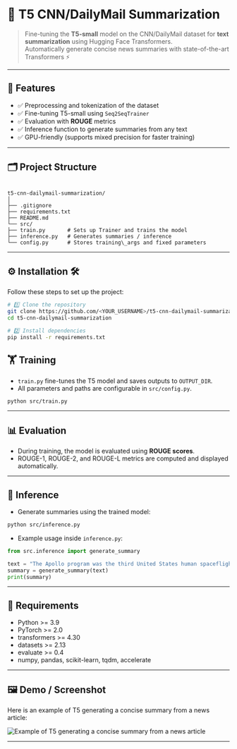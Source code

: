 
# 📝 T5 CNN/DailyMail Summarization

> Fine-tuning the **T5-small** model on the CNN/DailyMail dataset for **text summarization** using Hugging Face Transformers.  
> Automatically generate concise news summaries with state-of-the-art Transformers ⚡

---

## 🚀 Features
- ✅ Preprocessing and tokenization of the dataset
- ✅ Fine-tuning T5-small using `Seq2SeqTrainer`
- ✅ Evaluation with **ROUGE** metrics
- ✅ Inference function to generate summaries from any text
- ✅ GPU-friendly (supports mixed precision for faster training)

---

## 🗂 Project Structure

```

t5-cnn-dailymail-summarization/
│
├── .gitignore
├── requirements.txt
├── README.md
└── src/
├── train.py       # Sets up Trainer and trains the model
├── inference.py   # Generates summaries / inference
└── config.py      # Stores training\_args and fixed parameters

```

---

## ⚙️ Installation 🛠️

Follow these steps to set up the project:

```bash
# 1️⃣ Clone the repository
git clone https://github.com/<YOUR_USERNAME>/t5-cnn-dailymail-summarization.git
cd t5-cnn-dailymail-summarization

# 2️⃣ Install dependencies
pip install -r requirements.txt


````


## 🏋️ Training

* `train.py` fine-tunes the T5 model and saves outputs to `OUTPUT_DIR`.
* All parameters and paths are configurable in `src/config.py`.

```bash
python src/train.py
```

---

## 📊 Evaluation

* During training, the model is evaluated using **ROUGE scores**.
* ROUGE-1, ROUGE-2, and ROUGE-L metrics are computed and displayed automatically.

---

## 🤖 Inference

* Generate summaries using the trained model:

```bash
python src/inference.py
```

* Example usage inside `inference.py`:

```python
from src.inference import generate_summary

text = "The Apollo program was the third United States human spaceflight program..."
summary = generate_summary(text)
print(summary)
```

---

## 📌 Requirements

* Python >= 3.9
* PyTorch >= 2.0
* transformers >= 4.30
* datasets >= 2.13
* evaluate >= 0.4
* numpy, pandas, scikit-learn, tqdm, accelerate

---


## 🖼️ Demo / Screenshot

Here is an example of T5 generating a concise summary from a news article:

![Example of T5 generating a concise summary from a news article]([src/demo.png](https://github.com/Ycmmn/t5-cnn-dailymail-summarization/commit/e16c4060c8d688bf33038482c3e2098bff695e92))

---






